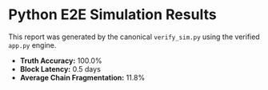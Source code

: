 # Python E2E Simulation Results

This report was generated by the canonical `verify_sim.py` using the verified `app.py` engine.

- **Truth Accuracy:** 100.0%
- **Block Latency:** 0.5 days
- **Average Chain Fragmentation:** 11.8%
